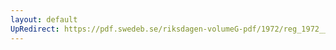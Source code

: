 ```yaml
---
layout: default
UpRedirect: https://pdf.swedeb.se/riksdagen-volumeG-pdf/1972/reg_1972__reg_02/reg_1972__reg_02_0119.pdf
---
```

